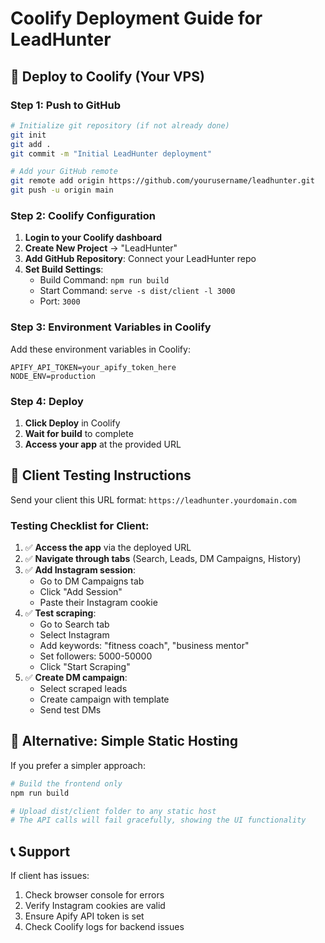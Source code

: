 # Coolify Deployment Guide for LeadHunter

## 🚀 Deploy to Coolify (Your VPS)

### Step 1: Push to GitHub

```bash
# Initialize git repository (if not already done)
git init
git add .
git commit -m "Initial LeadHunter deployment"

# Add your GitHub remote
git remote add origin https://github.com/yourusername/leadhunter.git
git push -u origin main
```

### Step 2: Coolify Configuration

1. **Login to your Coolify dashboard**
2. **Create New Project** → "LeadHunter"
3. **Add GitHub Repository**: Connect your LeadHunter repo
4. **Set Build Settings**:
   - Build Command: `npm run build`
   - Start Command: `serve -s dist/client -l 3000`
   - Port: `3000`

### Step 3: Environment Variables in Coolify

Add these environment variables in Coolify:

```
APIFY_API_TOKEN=your_apify_token_here
NODE_ENV=production
```

### Step 4: Deploy

1. **Click Deploy** in Coolify
2. **Wait for build** to complete
3. **Access your app** at the provided URL

## 🎯 Client Testing Instructions

Send your client this URL format:
`https://leadhunter.yourdomain.com`

### Testing Checklist for Client:

1. ✅ **Access the app** via the deployed URL
2. ✅ **Navigate through tabs** (Search, Leads, DM Campaigns, History)
3. ✅ **Add Instagram session**:
   - Go to DM Campaigns tab
   - Click "Add Session"
   - Paste their Instagram cookie
4. ✅ **Test scraping**:
   - Go to Search tab
   - Select Instagram
   - Add keywords: "fitness coach", "business mentor"
   - Set followers: 5000-50000
   - Click "Start Scraping"
5. ✅ **Create DM campaign**:
   - Select scraped leads
   - Create campaign with template
   - Send test DMs

## 🔧 Alternative: Simple Static Hosting

If you prefer a simpler approach:

```bash
# Build the frontend only
npm run build

# Upload dist/client folder to any static host
# The API calls will fail gracefully, showing the UI functionality
```

## 📞 Support

If client has issues:
1. Check browser console for errors
2. Verify Instagram cookies are valid
3. Ensure Apify API token is set
4. Check Coolify logs for backend issues